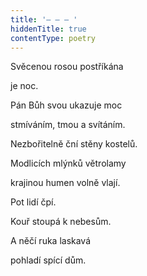 ```yaml
---
title: '– – – '
hiddenTitle: true
contentType: poetry
---
```


Svěcenou rosou postříkána

je noc.

Pán Bůh svou ukazuje moc

stmíváním, tmou a svítáním.

Nezbořitelně ční stěny kostelů.

Modlicích mlýnků větrolamy

krajinou humen volně vlají.

Pot lidí čpí.

Kouř stoupá k nebesům.

A něčí ruka laskavá

pohladí spící dům.
